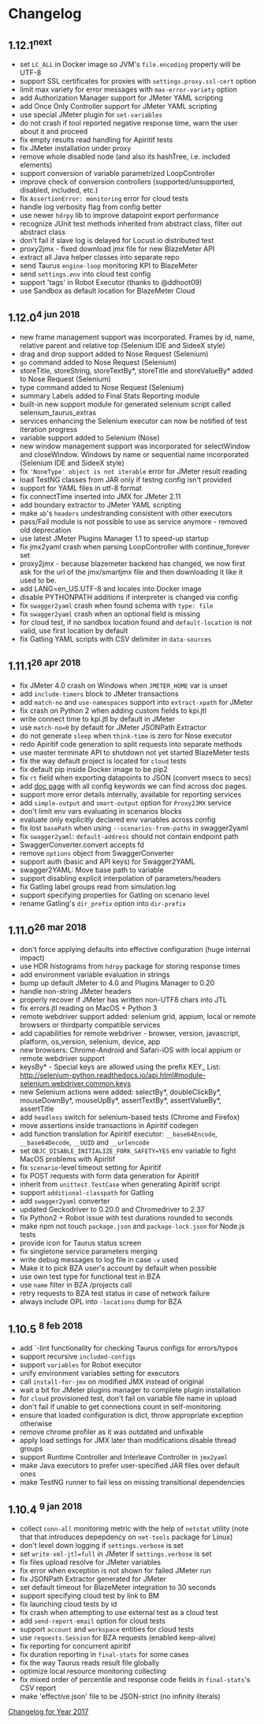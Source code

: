 # Changelog

## 1.12.1<sup>next</sup>

- set `LC_ALL` in Docker image so JVM's `file.encoding` property will be UTF-8
- support SSL certificates for proxies with `settings.proxy.ssl-cert` option
- limit max variety for error messages with `max-error-variety` option
- add Authorization Manager support for JMeter YAML scripting
- add Once Only Controller support for JMeter YAML scripting
- use special JMeter plugin for `set-variables`
- do not crash if tool reported negative response time, warn the user about it and proceed
- fix empty results read handling for Apiritif tests
- fix JMeter installation under proxy
- remove whole disabled node (and also its hashTree, i.e. included elements)
- support conversion of variable parametrized LoopController
- improve check of conversion controllers (supported/unsupported, disabled, included, etc.)
- fix `AssertionError: monitoring` error for cloud tests
- handle log verbosity flag from config better
- use newer `hdrpy` lib to improve datapoint export performance
- recognize JUnit test methods inherited from abstract class, filter out abstract class
- don't fail if slave log is delayed for Locust.io distributed test
- proxy2jmx - fixed download jmx file for new BlazeMeter API
- extract all Java helper classes into separate repo
- send Taurus `engine-loop` monitoring KPI to BlazeMeter
- send `settings.env` into cloud test config
- support 'tags' in Robot Executor (thanks to @ddhoot09)
- use Sandbox as default location for BlazeMeter Cloud


## 1.12.0<sup>4 jun 2018</sup>
- new frame management support was incorporated. Frames by id, name, relative parent and relative top (Selenium IDE and SideeX style)
- drag and drop support added to Nose Request (Selenium)
- `go` command added to Nose Request (Selenium)
- storeTitle, storeString, storeTextBy*, storeTitle and storeValueBy* added to Nose Request (Selenium)
- type command added to Nose Request (Selenium)
- summary Labels added to Final Stats Reporting module 
- built-in new support module for generated selenium script called selenium_taurus_extras
- services enhancing the Selenium executor can now be notified of test iteration progress
- variable support added to Selenium (Nose)
- new window management support was incorporated for selectWindow and closeWindow. Windows by name or sequential name incorporated (Selenium IDE and SideeX style)
- fix `'NoneType' object is not iterable` error for JMeter result reading
- load TestNG classes from JAR only if testng config isn't provided
- support for YAML files in utf-8 format
- fix connectTime inserted into JMX for JMeter 2.11
- add boundary extractor to JMeter YAML scripting
- make `ab`'s `headers` undestranding consistent with other executors
- pass/Fail module is not possible to use as service anymore - removed old deprecation
- use latest JMeter Plugins Manager 1.1 to speed-up startup
- fix jmx2yaml crash when parsing LoopController with continue_forever set
- proxy2jmx - because blazemeter backend has changed, we now first ask for the url of the jmx/smartjmx file and then downloading it like it used to be.
- add LANG=en_US.UTF-8 and locales into Docker image
- disable PYTHONPATH additions if interpreter is changed via config
- fix `swagger2yaml` crash when found schema with `type: file`
- fix `swagger2yaml` crash when an optional field is missing
- for cloud test, if no sandbox location found and `default-location` is not valid, use first location by default
- fix Gatling YAML scripts with CSV delimiter in `data-sources`


## 1.11.1<sup>26 apr 2018</sup>
 - fix JMeter 4.0 crash on Windows when `JMETER_HOME` var is unset
 - add `include-timers` block to JMeter transactions
 - add `match-no` and `use-namespaces` support into `extract-xpath` for JMeter
 - fix crash on Python 2 when adding custom fields to kpi.jtl
 - write connect time to kpi.jtl by default in JMeter
 - use `match-no=0` by default for JMeter JSONPath Extractor
 - do not generate `sleep` when `think-time` is zero for Nose executor
 - redo Apiritif code generation to split requests into separate methods
 - use master terminate API to shutdown not yet started BlazeMeter tests
 - fix the way default project is located for `cloud` tests
 - fix default pip inside Docker image to be pip2
 - fix `rt` field when exporting datapoints to JSON (convert msecs to secs)
 - add [doc page](KeywordIndex.md) with all config keywords we can find across doc pages.
 - support more error details internally, available for reporting services
 - add `simple-output` and `smart-output` option for `Proxy2JMX` service
 - don't limit env vars evaluating in scenarios blocks
 - evaluate only explicitly declared env variables across config
 - fix lost `basePath` when using `--scenarios-from-paths` in swagger2yaml
 - fix `swagger2yaml`: `default-address` should not contain endpoint path
 - SwaggerConverter.convert accepts fd
 - remove `options` object from SwaggerConverter
 - support auth (basic and API keys) for Swagger2YAML
 - swagger2YAML: Move base path to variable
 - support disabling explicit interpolation of parameters/headers
 - fix Gatling label groups read from simulation.log
 - support specifying properties for Gatling on scenario level
 - rename Gatling's `dir_prefix` option into `dir-prefix`

## 1.11.0<sup>26 mar 2018</sup>
 - don't force applying defaults into effective configuration (huge internal impact)
 - use HDR histograms from `hdrpy` package for storing response times
 - add environment variable evaluation in strings
 - bump up default JMeter to 4.0 and Plugins Manager to 0.20
 - handle non-string JMeter headers
 - properly recover if JMeter has written non-UTF8 chars into JTL
 - fix errors.jtl reading on MacOS + Python 3
 - remote webdriver support added: selenium grid, appium, local or remote browsers or thirdparty compatible services
 - add capabilities for remote webdriver - browser, version, javascript, platform, os_version, selenium, device, app
 - new browsers: Chrome-Android and Safari-iOS with local appium or remote webdriver support
 - keysBy* - Special keys are allowed using the prefix KEY_ List: http://selenium-python.readthedocs.io/api.html#module-selenium.webdriver.common.keys
 - new Selenium actions were added: selectBy*, doubleClickBy*, mouseDownBy*, mouseUpBy*, assertTextBy*, assertValueBy*, assertTitle
 - add `headless` switch for selenium-based tests (Chrome and Firefox)
 - move assertions inside transactions in Apiritif codegen
 - add function translation for Apiritif executor: `__base64Encode`, `__base64Decode`, `__UUID` and `__urlencode`
 - set `OBJC_DISABLE_INITIALIZE_FORK_SAFETY=YES` env variable to fight MacOS problems with Apiritif
 - fix `scenario`-level timeout setting for Apiritif
 - fix POST requests with form data generation for Apiritif
 - inherit from `unittest.TestCase` when generating Apiritif script
 - support `additional-classpath` for Gatling
 - add `swagger2yaml` converter
 - updated Geckodriver to 0.20.0 and Chromedriver to 2.37
 - fix Python2 + Robot issue with test durations rounded to seconds
 - make npm not touch `package.json` and `package-lock.json` for Node.js tests
 - provide icon for Taurus status screen
 - fix singletone service parameters merging
 - write debug messages to log file in case `-v` used
 - Make it to pick BZA user's account by default when possible
 - use own test type for functional test in BZA
 - use `name` filter in BZA /projects call
 - retry requests to BZA test status in case of network failure
 - always include OPL into `-locations` dump for BZA

## 1.10.5 <sup>8 feb 2018</sup>
 - add `-lint functionality for checking Taurus configs for errors/typos
 - support recursive `included-configs`
 - support `variables` for Robot executor
 - unify environment variables setting for executors
 - call `install-for-jmx` on modified JMX instead of original
 - wait a bit for JMeter plugins manager to complete plugin installation
 - for `cloud` provisioned test, don't fail on variable file name in upload
 - don't fail if unable to get connections count in self-monitoring
 - ensure that loaded configuration is dict, throw appropriate exception otherwise
 - remove chrome profiler as it was outdated and unfixable
 - apply load settings for JMX later than modifications disable thread groups
 - support Runtime Controller and Interleave Controller in `jmx2yaml`
 - make Java executors to prefer user-specified JAR files over default ones
 - make TestNG runner to fail less on missing transitional dependencies

## 1.10.4 <sup>9 jan 2018</sup>
 - collect `conn-all` monitoring metric with the help of `netstat` utility (note that that introduces depepdency on `net-tools` package for Linux)
 - don't level down logging if `settings.verbose` is set
 - set `write-xml-jtl=full` in JMeter if `settings.verbose` is set
 - fix files upload resolve for JMeter variables 
 - fix error when exception is not shown for failed JMeter run
 - fix JSONPath Extractor generated for JMeter
 - set default timeout for BlazeMeter integration to 30 seconds
 - support specifying cloud test by link to BM
 - fix launching cloud tests by id
 - fix crash when attempting to use external test as a cloud test
 - add `send-report-email` option for cloud tests
 - support `account` and `workspace` entities for cloud tests
 - use `requests.Session` for BZA requests (enabled keep-alive)
 - fix reporting for concurrent apiritif
 - fix duration reporting in `final-stats` for some cases
 - fix the way Taurus reads result file globally
 - optimize local resource monitoring collecting
 - fix mixed order of percentile and response code fields in `final-stats`'s CSV report
 - make 'effective.json' file to be JSON-strict (no infinity literals)
 
[Changelog for Year 2017](Changelog2017.md)
